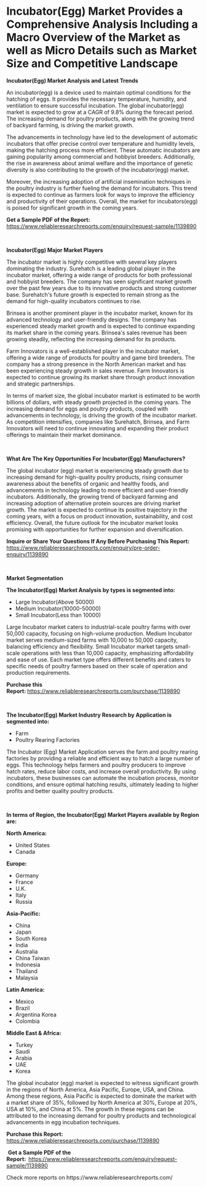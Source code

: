 <p><h1>Incubator(Egg) Market Provides a Comprehensive Analysis Including a Macro Overview of the Market as well as Micro Details such as Market Size and Competitive Landscape</h1></p><p><strong>Incubator(Egg) Market Analysis and Latest Trends</strong></p>
<p><p>An incubator(egg) is a device used to maintain optimal conditions for the hatching of eggs. It provides the necessary temperature, humidity, and ventilation to ensure successful incubation. The global incubator(egg) market is expected to grow at a CAGR of 9.8% during the forecast period. The increasing demand for poultry products, along with the growing trend of backyard farming, is driving the market growth.</p><p>The advancements in technology have led to the development of automatic incubators that offer precise control over temperature and humidity levels, making the hatching process more efficient. These automatic incubators are gaining popularity among commercial and hobbyist breeders. Additionally, the rise in awareness about animal welfare and the importance of genetic diversity is also contributing to the growth of the incubator(egg) market.</p><p>Moreover, the increasing adoption of artificial insemination techniques in the poultry industry is further fueling the demand for incubators. This trend is expected to continue as farmers look for ways to improve the efficiency and productivity of their operations. Overall, the market for incubators(egg) is poised for significant growth in the coming years.</p></p>
<p><strong>Get a Sample PDF of the Report:&nbsp;</strong> <a href="https://www.reliableresearchreports.com/enquiry/request-sample/1139890">https://www.reliableresearchreports.com/enquiry/request-sample/1139890</a></p>
<p>&nbsp;</p>
<p><strong>Incubator(Egg) Major Market Players</strong></p>
<p><p>The incubator market is highly competitive with several key players dominating the industry. Surehatch is a leading global player in the incubator market, offering a wide range of products for both professional and hobbyist breeders. The company has seen significant market growth over the past few years due to its innovative products and strong customer base. Surehatch's future growth is expected to remain strong as the demand for high-quality incubators continues to rise.</p><p>Brinsea is another prominent player in the incubator market, known for its advanced technology and user-friendly designs. The company has experienced steady market growth and is expected to continue expanding its market share in the coming years. Brinsea's sales revenue has been growing steadily, reflecting the increasing demand for its products.</p><p>Farm Innovators is a well-established player in the incubator market, offering a wide range of products for poultry and game bird breeders. The company has a strong presence in the North American market and has been experiencing steady growth in sales revenue. Farm Innovators is expected to continue growing its market share through product innovation and strategic partnerships.</p><p>In terms of market size, the global incubator market is estimated to be worth billions of dollars, with steady growth projected in the coming years. The increasing demand for eggs and poultry products, coupled with advancements in technology, is driving the growth of the incubator market. As competition intensifies, companies like Surehatch, Brinsea, and Farm Innovators will need to continue innovating and expanding their product offerings to maintain their market dominance.</p></p>
<p>&nbsp;</p>
<p><strong>What Are The Key Opportunities For Incubator(Egg) Manufacturers?</strong></p>
<p><p>The global incubator (egg) market is experiencing steady growth due to increasing demand for high-quality poultry products, rising consumer awareness about the benefits of organic and healthy foods, and advancements in technology leading to more efficient and user-friendly incubators. Additionally, the growing trend of backyard farming and increasing adoption of alternative protein sources are driving market growth. The market is expected to continue its positive trajectory in the coming years, with a focus on product innovation, sustainability, and cost efficiency. Overall, the future outlook for the incubator market looks promising with opportunities for further expansion and diversification.</p></p>
<p><strong>Inquire or Share Your Questions If Any Before Purchasing This Report:</strong> <a href="https://www.reliableresearchreports.com/enquiry/pre-order-enquiry/1139890">https://www.reliableresearchreports.com/enquiry/pre-order-enquiry/1139890</a></p>
<p>&nbsp;</p>
<p><strong>Market Segmentation</strong></p>
<p><strong>The Incubator(Egg) Market Analysis by types is segmented into:</strong></p>
<p><ul><li>Large Incubator(Above 50000)</li><li>Medium Incubator(10000-50000)</li><li>Small Incubator(Less than 10000)</li></ul></p>
<p><p>Large Incubator market caters to industrial-scale poultry farms with over 50,000 capacity, focusing on high-volume production. Medium Incubator market serves medium-sized farms with 10,000 to 50,000 capacity, balancing efficiency and flexibility. Small Incubator market targets small-scale operations with less than 10,000 capacity, emphasizing affordability and ease of use. Each market type offers different benefits and caters to specific needs of poultry farmers based on their scale of operation and production requirements.</p></p>
<p><strong>Purchase this Report:&nbsp;</strong><a href="https://www.reliableresearchreports.com/purchase/1139890">https://www.reliableresearchreports.com/purchase/1139890</a></p>
<p>&nbsp;</p>
<p><strong>The Incubator(Egg) Market Industry Research by Application is segmented into:</strong></p>
<p><ul><li>Farm</li><li>Poultry Rearing Factories</li></ul></p>
<p><p>The Incubator (Egg) Market Application serves the farm and poultry rearing factories by providing a reliable and efficient way to hatch a large number of eggs. This technology helps farmers and poultry producers to improve hatch rates, reduce labor costs, and increase overall productivity. By using incubators, these businesses can automate the incubation process, monitor conditions, and ensure optimal hatching results, ultimately leading to higher profits and better quality poultry products.</p></p>
<p>&nbsp;</p>
<p><strong>In terms of Region, the Incubator(Egg) Market Players available by Region are:</strong></p>
<p>
    <p> <strong> North America: </strong>
        <ul>
            <li>United States</li>
            <li>Canada</li>
        </ul>
        </p> 
    <p> <strong> Europe: </strong>
        <ul>
            <li>Germany</li>
            <li>France</li>
            <li>U.K.</li>
            <li>Italy</li>
            <li>Russia</li>
        </ul>
        </p> 
    <p> <strong> Asia-Pacific: </strong>
        <ul>
            <li>China</li>
            <li>Japan</li>
            <li>South Korea</li>
            <li>India</li>
            <li>Australia</li>
            <li>China Taiwan</li>
            <li>Indonesia</li>
            <li>Thailand</li>
            <li>Malaysia</li>
        </ul>
        </p> 
    <p> <strong> Latin America: </strong>
        <ul>
            <li>Mexico</li>
            <li>Brazil</li>
            <li>Argentina Korea</li>
            <li>Colombia</li>
        </ul>
        </p> 
    <p> <strong> Middle East & Africa: </strong>
        <ul>
            <li>Turkey</li>
            <li>Saudi</li>
            <li>Arabia</li>
            <li>UAE</li>
            <li>Korea</li>
        </ul>
    </p>
    </p>
<p><p>The global incubator (egg) market is expected to witness significant growth in the regions of North America, Asia Pacific, Europe, USA, and China. Among these regions, Asia Pacific is expected to dominate the market with a market share of 35%, followed by North America at 30%, Europe at 20%, USA at 10%, and China at 5%. The growth in these regions can be attributed to the increasing demand for poultry products and technological advancements in egg incubation techniques.</p></p>
<p><strong>Purchase this Report: </strong><a href="https://www.reliableresearchreports.com/purchase/1139890">https://www.reliableresearchreports.com/purchase/1139890</a></p>
<p>&nbsp;<strong>Get a Sample PDF of the Report:&nbsp;&nbsp;</strong><a href="https://www.reliableresearchreports.com/enquiry/request-sample/1139890">https://www.reliableresearchreports.com/enquiry/request-sample/1139890</a></p>
<p><strong></strong></p>
<p>Check more reports on https://www.reliableresearchreports.com/</p>